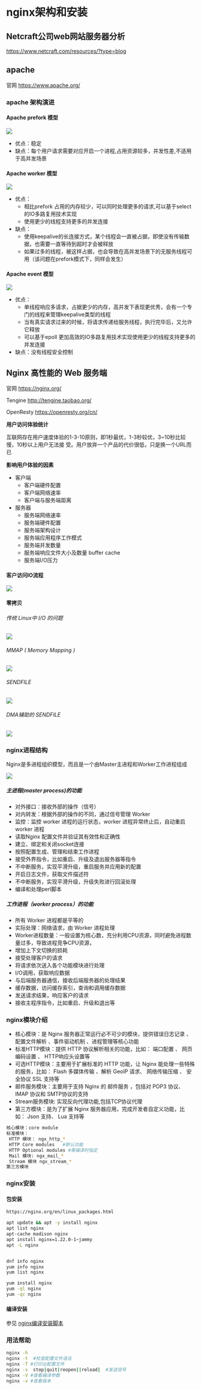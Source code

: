 # nginx架构和安装

## Netcraft公司web网站服务器分析

https://www.netcraft.com/resources/?type=blog


## apache

官网  https://www.apache.org/

### apache 架构演进


####  Apache prefork 模型

<img src="../images/apachePrefork01.png">

* 优点：稳定
* 缺点：每个用户请求需要对应开启一个进程,占用资源较多，并发性差,不适用于高并发场景

#### Apache worker 模型

<img src="../images/apacheprefork02.png">


* 优点：
  * 相比prefork 占用的内存较少，可以同时处理更多的请求,可以基于select的IO多路复用技术实现
  * 使用更少的线程支持更多的并发连接
* 缺点：
  * 使用keepalive的长连接方式，某个线程会一直被占据，即使没有传输数据，也需要一直等待到超时才会被释放
  * 如果过多的线程，被这样占据，也会导致在高并发场景下的无服务线程可用（该问题在prefork模式下，同样会发生）


#### Apache event 模型


<img src="../images/apacheprefork03.png">


* 优点：
  * 单线程响应多请求，占据更少的内存，高并发下表现更优秀，会有一个专门的线程来管理keepalive类型的线程
  * 当有真实请求过来的时候，将请求传递给服务线程，执行完毕后，又允许它释放
  * 可以基于epoll 更加高效的IO多路复用技术实现使用更少的线程支持更多的并发连接
* 缺点：没有线程安全控制

##  Nginx 高性能的 Web 服务端

官网   https://nginx.org/

Tengine http://tengine.taobao.org/

OpenResty   https://openresty.org/cn/



**用户访问体验统计**

互联网存在用户速度体验的1-3-10原则，即1秒最优，1-3秒较优，3~10秒比较慢，10秒以上用户无法接
受。用户放弃一个产品的代价很低，只是换一个URL而已



**影响用户体验的因素**

* 客户端
  * 客户端硬件配置
  * 客户端网络速率
  * 客户端与服务端距离
* 服务器
  * 服务端网络速率
  * 服务端硬件配置
  * 服务端架构设计
  * 服务端应用程序工作模式
  * 服务端并发数量
  * 服务端响应文件大小及数量 buffer cache
  * 服务端I/O压力

#### 客户访问IO流程

<img src="../images/clientacessio01.png">


#### 零拷贝

######  传统 Linux中 I/O 的问题
<img src="../images/linuxio01.png">


###### MMAP ( Memory Mapping )
<img src="../images/linux02.png">


###### SENDFILE

<img src="../images/linuxio03.png">

###### DMA辅助的 SENDFILE

<img src="../images/linuxio04.png">



### nginx进程结构

Nginx是多进程组织模型，而且是一个由Master主进程和Worker工作进程组成

<img src="../images/nginxwork01.png">


##### 主进程(master process)的功能
* 对外接口：接收外部的操作（信号）
* 对内转发：根据外部的操作的不同，通过信号管理 Worker
* 监控：监控 worker 进程的运行状态，worker 进程异常终止后，自动重启 worker 进程
* 读取Nginx 配置文件并验证其有效性和正确性
* 建立、绑定和关闭socket连接
* 按照配置生成、管理和结束工作进程
* 接受外界指令，比如重启、升级及退出服务器等指令
* 不中断服务，实现平滑升级，重启服务并应用新的配置
* 开启日志文件，获取文件描述符
* 不中断服务，实现平滑升级，升级失败进行回滚处理
* 编译和处理perl脚本

##### 工作进程（worker process）的功能

* 所有 Worker 进程都是平等的
* 实际处理：网络请求，由 Worker 进程处理
* Worker进程数量：一般设置为核心数，充分利用CPU资源，同时避免进程数量过多，导致进程竞争CPU资源，
* 增加上下文切换的损耗
* 接受处理客户的请求
* 将请求依次送入各个功能模块进行处理
* I/O调用，获取响应数据
* 与后端服务器通信，接收后端服务器的处理结果
* 缓存数据，访问缓存索引，查询和调用缓存数据
* 发送请求结果，响应客户的请求
* 接收主程序指令，比如重启、升级和退出等

### nginx模块介绍

* 核心模块：是 Nginx 服务器正常运行必不可少的模块，提供错误日志记录 、配置文件解析 、事件驱动机制 、进程管理等核心功能
* 标准HTTP模块：提供 HTTP 协议解析相关的功能，比如： 端口配置 、 网页编码设置 、 HTTP响应头设置等
* 可选HTTP模块：主要用于扩展标准的 HTTP 功能，让 Nginx 能处理一些特殊的服务，比如： Flash 多媒体传输 、解析 GeoIP 请求、 网络传输压缩 、 安全协议 SSL 支持等
* 邮件服务模块：主要用于支持 Nginx 的 邮件服务 ，包括对 POP3 协议、 IMAP 协议和 SMTP协议的支持
* Stream服务模块: 实现反向代理功能,包括TCP协议代理
* 第三方模块：是为了扩展 Nginx 服务器应用，完成开发者自定义功能，比如： Json 支持、 Lua 支持等

```bash
核心模块：core module
标准模块：
 HTTP 模块： ngx_http_*
 HTTP Core modules   #默认功能
 HTTP Optional modules #需编译时指定
 Mail 模块: ngx_mail_*
 Stream 模块 ngx_stream_*
第三方模块

```


### nginx安装

#### 包安装
```bash
https://nginx.org/en/linux_packages.html

apt update && apt -y install nginx
apt list nginx
apt-cache madison nginx
apt install nginx=1.22.0-1~jammy
apt -L nginx


dnf info nginx
yum info nginx
yum list nginx

yum install nginx
yum -ql nginx
yum -qc nginx

```

#### 编译安装

参见 [nginx编译安装脚本](./scripts/install_nginx.sh)

### 用法帮助

```bash
nginx -h
nginx -t  #检查配置文件语法
nginx -T #打印出配置文件
nginx -s  stop|quit|reopen||reload|  #发送信号
nginx -V #查看编译参数
nginx -v #查看版本
```






